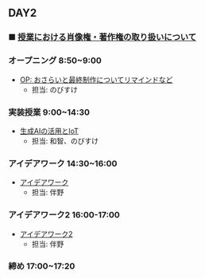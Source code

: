## DAY2

### ■ [授業における肖像権・著作権の取り扱いについて](https://protoout.notion.site/acde308ffe03498fad30a271b4a7b128?pvs=4)


### オープニング 8:50~9:00

- [OP: おさらいと最終制作についてリマインドなど](https://www.canva.com/design/DAGE2FVe71k/x-lAIVGHJQAkVlqjj8DKbg/edit)
    - 担当: のびすけ

### 実装授業 9:00~14:30

- [生成AIの活用とIoT](./dev_lesson/)
    - 担当: 和智、のびすけ

### アイデアワーク 14:30~16:00

- [アイデアワーク](./ideation.md)
    - 担当: 伴野

### アイデアワーク2 16:00-17:00
- [アイデアワーク2](./ideation.md#%E3%82%A2%E3%82%A4%E3%83%87%E3%82%A2%E3%83%AF%E3%83%BC%E3%82%AF2%E9%80%94%E4%B8%AD%E4%BC%91%E6%86%A9%E5%BE%8C)
    - 担当: 伴野

### 締め 17:00~17:20
